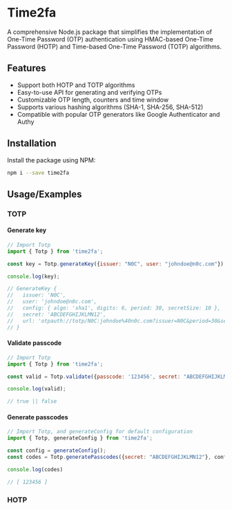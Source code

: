 
# Time2fa

A comprehensive Node.js package that simplifies the implementation of One-Time Password (OTP) authentication using HMAC-based One-Time Password (HOTP) and Time-based One-Time Password (TOTP) algorithms.


## Features

- Support both HOTP and TOTP algorithms
- Easy-to-use API for generating and verifying OTPs
- Customizable OTP length, counters and time window
- Supports various hashing algorithms (SHA-1, SHA-256, SHA-512)
- Compatible with popular OTP generators like Google Authenticator and Authy


## Installation

Install the package using NPM:

```bash
npm i --save time2fa
```
## Usage/Examples

### TOTP

#### Generate key
```javascript
// Import Totp
import { Totp } from 'time2fa';

const key = Totp.generateKey({issuer: "N0C", user: "johndoe@n0c.com"});

console.log(key);

// GenerateKey {
//   issuer: 'N0C',
//   user: 'johndoe@n0c.com',
//   config: { algo: 'sha1', digits: 6, period: 30, secretSize: 10 },
//   secret: 'ABCDEFGHIJKLMN12',
//   url: 'otpauth://totp/N0C:johndoe%40n0c.com?issuer=N0C&period=30&secret=ABCDEFGHIJKLMN12'
// }
```

#### Validate passcode
```javascript
// Import Totp
import { Totp } from 'time2fa';

const valid = Totp.validate({passcode: '123456', secret: "ABCDEFGHIJKLMN12"});

console.log(valid);

// true || false
```

#### Generate passcodes
```javascript
// Import Totp, and generateConfig for default configuration
import { Totp, generateConfig } from 'time2fa';

const config = generateConfig();
const codes = Totp.generatePasscodes({secret: "ABCDEFGHIJKLMN12"}, config)

console.log(codes)

// [ 123456 ]
```

### HOTP

